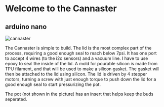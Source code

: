 # Welcome to the Cannaster 
## arduino nano 

![cannaster](https://live.staticflickr.com/65535/53856350328_53e664ccdc_b.jpg)

The Cannaster is simple to build. The lid is the most complex part of the process, requiring a good enough seal to reach below 7psi. It has one port to accept 4 wires (to the i2c sensors) and a vacuum line. I have to use epoxy to seal the inside of the lid. A mold for pourable silicon is made from TPU filament, and that will be used to make a silicon gasket. The gasket will then be attached to the lid using silicon. The lid is driven by 4 stepper motors, turning a screw with just enough torque to push down the lid for a good enough seal to start pressurizing the pot. 

The pot (not shown in the picture) has an insert that helps keep the buds seperated. 
